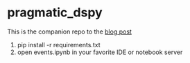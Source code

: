 # pragmatic_dspy
This is the companion repo to the [blog post](https://dass.ie/blog/pragmatic-dspy)

1. pip install -r requirements.txt
2. open events.ipynb in your favorite IDE or notebook server
